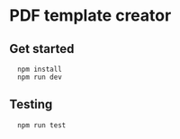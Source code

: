 # PDF template creator

## Get started
      npm install
      npm run dev

## Testing
      npm run test
